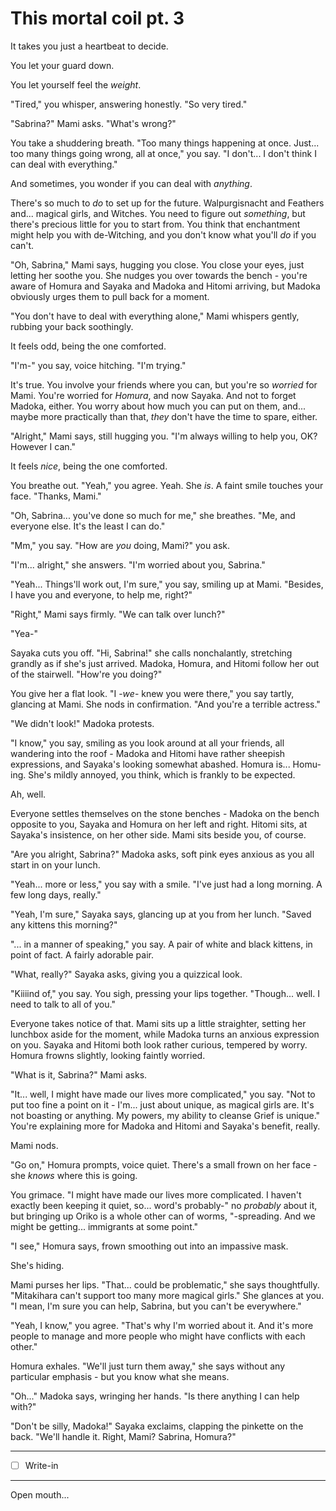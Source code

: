 # This mortal coil pt. 3

It takes you just a heartbeat to decide.

You let your guard down.

You let yourself feel the *weight*.

"Tired," you whisper, answering honestly. "So very tired."

"Sabrina?" Mami asks. "What's wrong?"

You take a shuddering breath. "Too many things happening at once. Just... too many things going wrong, all at once," you say. "I don't... I don't think I can deal with everything."

And sometimes, you wonder if you can deal with *anything*.

There's so much to *do* to set up for the future. Walpurgisnacht and Feathers and... magical girls, and Witches. You need to figure out *something*, but there's precious little for you to start from. You think that enchantment might help you with de-Witching, and you don't know what you'll *do* if you can't.

"Oh, Sabrina," Mami says, hugging you close. You close your eyes, just letting her soothe you. She nudges you over towards the bench - you're aware of Homura and Sayaka and Madoka and Hitomi arriving, but Madoka obviously urges them to pull back for a moment.

"You don't have to deal with everything alone," Mami whispers gently, rubbing your back soothingly.

It feels odd, being the one comforted.

"I'm-" you say, voice hitching. "I'm trying."

It's true. You involve your friends where you can, but you're so *worried* for Mami. You're worried for *Homura*, and now Sayaka. And not to forget Madoka, either. You worry about how much you can put on them, and... maybe more practically than that, *they* don't have the time to spare, either.

"Alright," Mami says, still hugging you. "I'm always willing to help you, OK? However I can."

It feels *nice*, being the one comforted.

You breathe out. "Yeah," you agree. Yeah. She *is*. A faint smile touches your face. "Thanks, Mami."

"Oh, Sabrina... you've done so much for me," she breathes. "Me, and everyone else. It's the least I can do."

"Mm," you say. "How are *you* doing, Mami?" you ask.

"I'm... alright," she answers. "I'm worried about you, Sabrina."

"Yeah... Things'll work out, I'm sure," you say, smiling up at Mami. "Besides, I have you and everyone, to help me, right?"

"Right," Mami says firmly. "We can talk over lunch?"

"Yea-"

Sayaka cuts you off. "Hi, Sabrina!" she calls nonchalantly, stretching grandly as if she's just arrived. Madoka, Homura, and Hitomi follow her out of the stairwell. "How're you doing?"

You give her a flat look. "I -*we*- knew you were there," you say tartly, glancing at Mami. She nods in confirmation. "And you're a terrible actress."

"We didn't look!" Madoka protests.

"I know," you say, smiling as you look around at all your friends, all wandering into the roof - Madoka and Hitomi have rather sheepish expressions, and Sayaka's looking somewhat abashed. Homura is... Homu-ing. She's mildly annoyed, you think, which is frankly to be expected.

Ah, well.

Everyone settles themselves on the stone benches - Madoka on the bench opposite to you, Sayaka and Homura on her left and right. Hitomi sits, at Sayaka's insistence, on her other side. Mami sits beside you, of course.

"Are you alright, Sabrina?" Madoka asks, soft pink eyes anxious as you all start in on your lunch.

"Yeah... more or less," you say with a smile. "I've just had a long morning. A few long days, really."

"Yeah, I'm sure," Sayaka says, glancing up at you from her lunch. "Saved any kittens this morning?"

"... in a manner of speaking," you say. A pair of white and black kittens, in point of fact. A fairly adorable pair.

"What, really?" Sayaka asks, giving you a quizzical look.

"Kiiiind of," you say. You sigh, pressing your lips together. "Though... well. I need to talk to all of you."

Everyone takes notice of that. Mami sits up a little straighter, setting her lunchbox aside for the moment, while Madoka turns an anxious expression on you. Sayaka and Hitomi both look rather curious, tempered by worry. Homura frowns slightly, looking faintly worried.

"What is it, Sabrina?" Mami asks.

"It... well, I might have made our lives more complicated," you say. "Not to put too fine a point on it - I'm... just about unique, as magical girls are. It's not boasting or anything. My powers, my ability to cleanse Grief is unique." You're explaining more for Madoka and Hitomi and Sayaka's benefit, really.

Mami nods.

"Go on," Homura prompts, voice quiet. There's a small frown on her face - she *knows* where this is going.

You grimace. "I might have made our lives more complicated. I haven't exactly been keeping it quiet, so... word's probably-" no *probably* about it, but bringing up Oriko is a whole other can of worms, "-spreading. And we might be getting... immigrants at some point."

"I see," Homura says, frown smoothing out into an impassive mask.

She's hiding.

Mami purses her lips. "That... could be problematic," she says thoughtfully. "Mitakihara can't support too many more magical girls." She glances at you. "I mean, I'm sure you can help, Sabrina, but you can't be everywhere."

"Yeah, I know," you agree. "That's why I'm worried about it. And it's more people to manage and more people who might have conflicts with each other."

Homura exhales. "We'll just turn them away," she says without any particular emphasis - but you know what she means.

"Oh..." Madoka says, wringing her hands. "Is there anything I can help with?"

"Don't be silly, Madoka!" Sayaka exclaims, clapping the pinkette on the back. "We'll handle it. Right, Mami? Sabrina, Homura?"

---

- [ ] Write-in

---

Open mouth...
